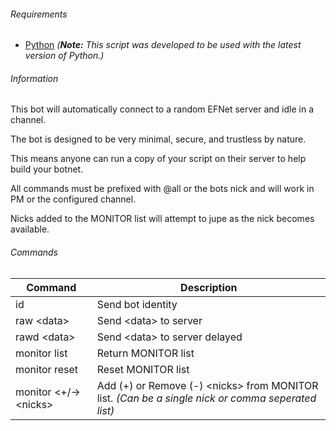 ###### Requirements
* [Python](https://www.python.org/downloads/) *(**Note:** This script was developed to be used with the latest version of Python.)*

###### Information
This bot will automatically connect to a random EFNet server and idle in a channel.

The bot is designed to be very minimal, secure, and trustless by nature.

This means anyone can run a copy of your script on their server to help build your botnet.

All commands must be prefixed with @all or the bots nick and will work in PM or the configured channel.

Nicks added to the MONITOR list will attempt to jupe as the nick becomes available.

###### Commands
| Command | Description |
| --- | --- |
| id | Send bot identity |
| raw \<data> | Send \<data> to server |
| rawd \<data> | Send \<data> to server delayed |
| monitor list | Return MONITOR list |
| monitor reset | Reset MONITOR list |
| monitor \<+/->\<nicks> | Add (+) or Remove (-) \<nicks> from MONITOR list. *(Can be a single nick or comma seperated list)* |